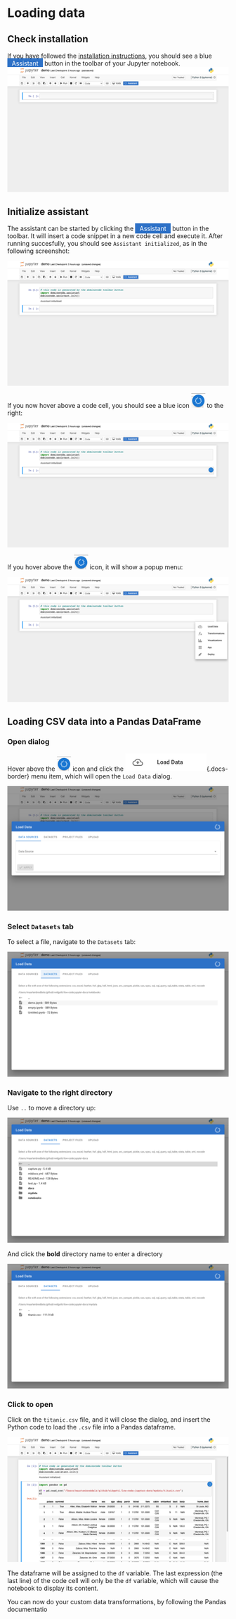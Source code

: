 # Loading data

## Check installation

If you have followed the [installation instructions](../install.md), you should see a blue <span style="background-color: #2D71C7; color: white; padding: 3px 10px 3px 10px">Assistant</span> button in the toolbar of your Jupyter notebook.
![Navigate to files](../screenshots/00-initial.png)

## Initialize assistant


The assistant can be started by clicking the <span style="background-color: #2D71C7; color: white; padding: 3px 10px 3px 10px">Assistant</span> button in the toolbar. It will insert a code snippet in a new code cell and execute it. After running succesfully, you should see `Assistant initialized`, as in the following screenshot:

![Assistant ready](../screenshots/01-assistant-ready.png)

If you now hover above a code cell, you should see a blue icon ![assistant icon](../screenshots/general/assistant-icon.png) to the right:

![Assistant visible](../screenshots/02-assistant-visible.png)

If you hover above the ![assistant icon](../screenshots/general/assistant-icon.png) icon, it will show a popup menu:

![Assistant menu](../screenshots/03-assistant-expand.png)

## Loading CSV data into a Pandas DataFrame


### Open dialog

Hover above the ![assistant icon](../screenshots/general/assistant-icon.png) icon and click the ![Load data](../screenshots/general/assistant-load-data.png){.docs-border} menu item, which will open the `Load Data` dialog.

![Load data](../screenshots/04-load-data.png)

### Select `Datasets` tab

To select a file, navigate to the `Datasets` tab:

![Load datasets](../screenshots/05-load-data-datasets.png)

### Navigate to the right directory

Use `..` to move a directory up:

![Go up a directory](../screenshots/06-load-data-datasets-dir-up.png)

And click the **bold** directory name to enter a directory

![Enter directory](../screenshots/07-load-data-datasets-dir-mydata.png)

### Click to open

Click on the `titanic.csv` file, and it will close the dialog, and insert the Python code to load the `.csv` file
into a Pandas dataframe.

![Load data](../screenshots/08-load-data-titanic.png)

The dataframe will be assigned to the `df` variable. The last expression (the last line) of the code cell will only be the `df` variable, which will
cause the notebook to display its content.


You can now do your custom data transformations, by following the Pandas documentatio
